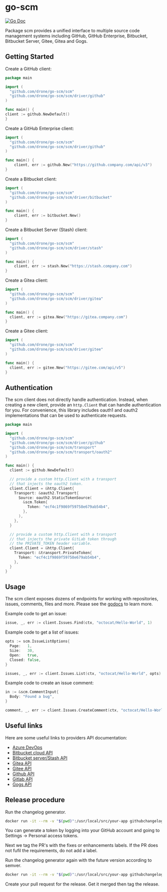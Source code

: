 # go-scm

[![Go Doc](https://img.shields.io/badge/godoc-reference-5272B4.svg?style=flat-square)](http://godoc.org/github.com/drone/go-scm/scm)

Package scm provides a unified interface to multiple source code management systems including GitHub, GitHub Enterprise, Bitbucket, Bitbucket Server, Gitee, Gitea and Gogs.

## Getting Started

Create a GitHub client:

```Go
package main

import (
  "github.com/drone/go-scm/scm"
  "github.com/drone/go-scm/scm/driver/github"
)

func main() {
client := github.NewDefault()
}
```

Create a GitHub Enterprise client:

```Go
import (
  "github.com/drone/go-scm/scm"
  "github.com/drone/go-scm/scm/driver/github"
)

func main() {
    client, err := github.New("https://github.company.com/api/v3")
}
```

Create a Bitbucket client:

```Go
import (
  "github.com/drone/go-scm/scm"
  "github.com/drone/go-scm/scm/driver/bitbucket"
)

func main() {
    client, err := bitbucket.New()
}
```

Create a Bitbucket Server (Stash) client:

```Go
import (
  "github.com/drone/go-scm/scm"
  "github.com/drone/go-scm/scm/driver/stash"
)

func main() {
    client, err := stash.New("https://stash.company.com")
}
```

Create a Gitea client:

```Go
import (
  "github.com/drone/go-scm/scm"
  "github.com/drone/go-scm/scm/driver/gitea"
)

func main() {
  client, err := gitea.New("https://gitea.company.com")
}
```

Create a Gitee client:

```Go
import (
  "github.com/drone/go-scm/scm"
  "github.com/drone/go-scm/scm/driver/gitee"
)

func main() {
  client, err := gitee.New("https://gitee.com/api/v5")
}
```

## Authentication

The scm client does not directly handle authentication. Instead, when creating a new client, provide an `http.Client` that can handle authentication for you. For convenience, this library includes oauth1 and oauth2 implementations that can be used to authenticate requests.

```Go
package main

import (
  "github.com/drone/go-scm/scm"
  "github.com/drone/go-scm/scm/driver/github"
  "github.com/drone/go-scm/scm/transport"
  "github.com/drone/go-scm/scm/transport/oauth2"
)

func main() {
  client := github.NewDefault()

  // provide a custom http.Client with a transport
  // that injects the oauth2 token.
  client.Client = &http.Client{
    Transport: &oauth2.Transport{
      Source: oauth2.StaticTokenSource(
        &scm.Token{
          Token: "ecf4c1f9869f59758e679ab54b4",
        },
      ),
    },
  }

  // provide a custom http.Client with a transport
  // that injects the private GitLab token through
  // the PRIVATE_TOKEN header variable.
  client.Client = &http.Client{
    Transport: &transport.PrivateToken{
      Token: "ecf4c1f9869f59758e679ab54b4",
    },
  }
}
```

## Usage

The scm client exposes dozens of endpoints for working with repositories, issues, comments, files and more. Please see the [godocs](https://pkg.go.dev/github.com/drone/go-scm/scm#pkg-examples) to learn more.

Example code to get an issue:

```Go
issue, _, err := client.Issues.Find(ctx, "octocat/Hello-World", 1)
```

Example code to get a list of issues:

```Go
opts := scm.IssueListOptions{
  Page:   1,
  Size:   30,
  Open:   true,
  Closed: false,
}

issues, _, err := client.Issues.List(ctx, "octocat/Hello-World", opts)
```

Example code to create an issue comment:

```Go
in := &scm.CommentInput{
  Body: "Found a bug",
}

comment, _, err := client.Issues.CreateComment(ctx, "octocat/Hello-World", 1, in)
```

## Useful links

Here are some useful links to providers API documentation:

- [Azure DevOps](https://docs.microsoft.com/en-us/rest/api/azure/devops/git/?view=azure-devops-rest-6.0)
- [Bitbucket cloud API](https://developer.atlassian.com/cloud/bitbucket/rest/intro/)
- [Bitbucket server/Stash API](https://docs.atlassian.com/bitbucket-server/rest/5.16.0/bitbucket-rest.html)
- [Gitea API](https://gitea.com/api/swagger/#/)
- [Gitee API](https://gitee.com/api/swagger/#/)
- [Github API](https://docs.github.com/en/rest/reference)
- [Gitlab API](https://docs.gitlab.com/ee/api/api_resources.html)
- [Gogs API](https://github.com/gogs/docs-api)

## Release procedure

Run the changelog generator.

```BASH
docker run -it --rm -v "$(pwd)":/usr/local/src/your-app githubchangeloggenerator/github-changelog-generator -u drone -p go-scm -t <secret github token>
```

You can generate a token by logging into your GitHub account and going to Settings -> Personal access tokens.

Next we tag the PR's with the fixes or enhancements labels. If the PR does not fufil the requirements, do not add a label.

Run the changelog generator again with the future version according to semver.

```BASH
docker run -it --rm -v "$(pwd)":/usr/local/src/your-app githubchangeloggenerator/github-changelog-generator -u drone -p go-scm -t <secret token> --future-release v1.15.2
```

Create your pull request for the release. Get it merged then tag the release.

